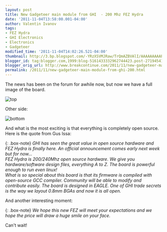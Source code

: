 ```yaml
---
layout: post
title: New Gadgeteer main module from GHI  - 200 Mhz FEZ Hydra
date: '2011-11-04T13:58:00.001-04:00'
author: Valentin Ivanov
tags:
- FEZ Hydra
- GHI Electronics
- Electronics
- Gadgeteer
modified_time: '2011-11-04T14:02:26.521-04:00'
thumbnail: http://3.bp.blogspot.com/-YRzXSVMJRaw/TrQmAZBVAlI/AAAAAAAAAPE/l55645ANhF8/s72-c/Hydra.jpg
blogger_id: tag:blogger.com,1999:blog-5161433332962744423.post-2719454117622712494
blogger_orig_url: http://www.breakcontinue.com/2011/11/new-gadgeteer-main-module-from-ghi-200.html
permalink: /2011/11/new-gadgeteer-main-module-from-ghi-200.html
---
```


The news has been on the forum for awhile now, but now we have a full image of the board.

![top](http://3.bp.blogspot.com/-YRzXSVMJRaw/TrQmAZBVAlI/AAAAAAAAAPE/l55645ANhF8/s1600/Hydra.jpg)

Other side:

![bottom](http://3.bp.blogspot.com/-XpxdXZdpRKo/TrQmer60f1I/AAAAAAAAAPM/P_HQ4xbXdyA/s1600/HydraBack.jpg)

And what is the most exciting is that everything is completely open source. Here is the quote from Gus Issa:

{: .box-note}
_GHI has seen the great value in open source hardware and FEZ Hydra is finally here. An official announcement comes early next week but for now..._  
_FEZ Hydra is 200/240Mhz open source hardware. We give you hardware/software design files, everything A to Z. The board is powerful enough to run even linux!_  
_What is so special about this board is that its firmware is compiled with open-source GCC compiler. Community will be able to modify and contribute easily. The board is designed in EAGLE. One of GHI trade secrets is the way we layout 0.8mm BGAs and now it is all open._

And another interesting moment:

{: .box-note}
_We hope this new FEZ will meet your expectations and we hope the price will draw a huge smile on your face._

Can't wait!